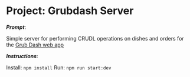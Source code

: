 # Project: Grubdash Server

**_Prompt_**:

Simple server for performing CRUDL operations on dishes and orders for the [Grub Dash web app](https://github.com/xqrkycyx/grub-dash-front-end)

**_Instructions_**:

Install: `npm install`
Run: `npm run start:dev`
